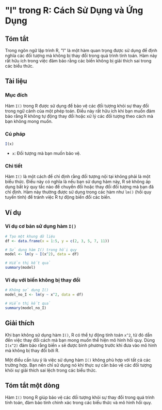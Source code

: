 <!--
Meta Description: # "I" trong R: Cách Sử Dụng và Ứng Dụng ## Tóm tắt Trong ngôn ngữ lập trình R, "I" là một hàm quan trọng được sử dụng để định nghĩa các đối tượng mà k...
Meta Keywords: trong, dụng, hàm, các, không
-->

# "I" trong R: Cách Sử Dụng và Ứng Dụng

## Tóm tắt
Trong ngôn ngữ lập trình R, "I" là một hàm quan trọng được sử dụng để định nghĩa các đối tượng mà không bị thay đổi trong quá trình tính toán. Hàm này rất hữu ích trong việc đảm bảo rằng các biến không bị giải thích sai trong các biểu thức.

## Tài liệu
### Mục đích
Hàm `I()` trong R được sử dụng để bảo vệ các đối tượng khỏi sự thay đổi trong ngữ cảnh của một phép toán. Điều này rất hữu ích khi bạn muốn đảm bảo rằng R không tự động thay đổi hoặc xử lý các đối tượng theo cách mà bạn không mong muốn.

### Cú pháp
```R
I(x)
```

- `x`: Đối tượng mà bạn muốn bảo vệ.

### Chi tiết
Hàm `I()` là một cách để chỉ định rằng đối tượng nội tại không phải là một biểu thức. Điều này có nghĩa là nếu bạn sử dụng hàm này, R sẽ không áp dụng bất kỳ quy tắc nào để chuyển đổi hoặc thay đổi đối tượng mà bạn đã chỉ định. Hàm này thường được sử dụng trong các hàm như `lm()` (hồi quy tuyến tính) để tránh việc R tự động biến đổi các biến.

## Ví dụ
### Ví dụ cơ bản sử dụng hàm `I()`
```R
# Tạo một khung dữ liệu
df <- data.frame(x = 1:5, y = c(2, 3, 5, 7, 11))

# Sử dụng hàm I() trong hồi quy
model <- lm(y ~ I(x^2), data = df)

# Hiển thị kết quả
summary(model)
```

### Ví dụ với biến không bị thay đổi
```R
# Không sử dụng I()
model_no_I <- lm(y ~ x^2, data = df)

# Hiển thị kết quả
summary(model_no_I)
```

## Giải thích
Khi bạn không sử dụng hàm `I()`, R có thể tự động tính toán `x^2`, từ đó dẫn đến việc thay đổi cách mà bạn mong muốn thể hiện mô hình hồi quy. Dùng `I(x^2)` đảm bảo rằng biến `x` sẽ được bình phương trước khi đưa vào mô hình mà không bị thay đổi bởi R.

Một điều cần lưu ý là việc sử dụng hàm `I()` không phù hợp với tất cả các trường hợp. Bạn nên chỉ sử dụng nó khi thực sự cần bảo vệ các đối tượng khỏi sự giải thích sai lệch trong các biểu thức.

## Tóm tắt một dòng
Hàm `I()` trong R giúp bảo vệ các đối tượng khỏi sự thay đổi trong quá trình tính toán, đảm bảo tính chính xác trong các biểu thức và mô hình hồi quy.